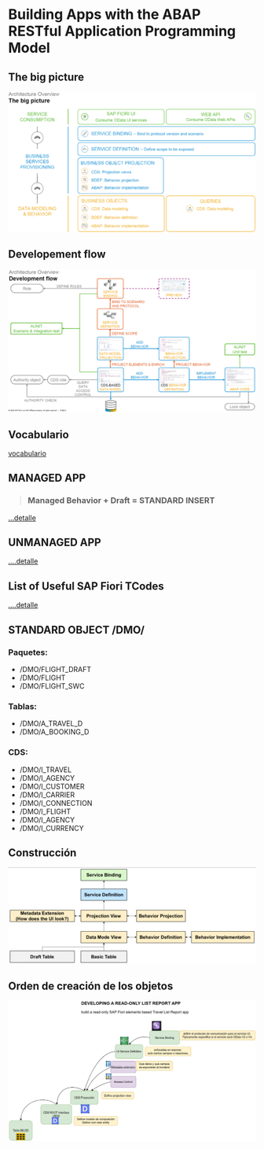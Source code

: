 # Building Apps with the ABAP RESTful Application Programming Model 

## The big picture
![building_02](./img/building_02.png)

## Developement flow
![building_03](./img/building_03.png)

## Vocabulario

[vocabulario](./vocabulario.md)

## MANAGED APP

>   ### Managed Behavior + Draft = STANDARD INSERT

[...detalle](./BTP%20ejercicios/0.%20Developing%20LIST%20REPORT%20APP%20FOR%20CREATE/README.MD)

## UNMANAGED APP

[....detalle](sss)

## List of Useful SAP Fiori TCodes

[....detalle](transacciones.MD)

## STANDARD OBJECT /DMO/
### Paquetes:
- /DMO/FLIGHT_DRAFT
- /DMO/FLIGHT
- /DMO/FLIGHT_SWC

### Tablas:
- /DMO/A_TRAVEL_D
- /DMO/A_BOOKING_D

### CDS:
- /DMO/I_TRAVEL
- /DMO/I_AGENCY
- /DMO/I_CUSTOMER
- /DMO/I_CARRIER
- /DMO/I_CONNECTION
- /DMO/I_FLIGHT
- /DMO/I_AGENCY
- /DMO/I_CURRENCY

## Construcción
![building_01](./img/building_01.png)

## Orden de creación de los objetos
![building_04](./img/building_04.png)
